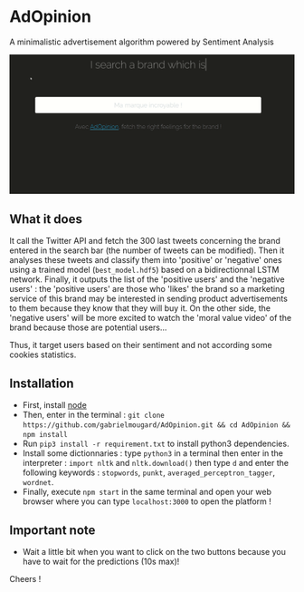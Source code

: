 # AdOpinion

A minimalistic advertisement algorithm powered by Sentiment Analysis 

![AdOpinion : retrieve the list of users to target by brand](doc/Intro_AdOpinion.gif)

## What it does

It call the Twitter API and fetch the 300 last tweets concerning the brand entered in the search bar (the number of tweets can be modified). Then it analyses these tweets and classify them into 'positive' or 'negative' ones using a trained model (`best_model.hdf5`) based on a bidirectionnal LSTM network.
Finally, it outputs the list of the 'positive users' and the 'negative users' : the 'positive users' are those who 'likes' the brand so a marketing service of this brand may be interested in sending product advertisements to them because they know that they will buy it. On the other side, the 'negative users' will be more excited to watch the 'moral value video' of the brand because those are potential users...

Thus, it target users based on their sentiment and not according some cookies statistics.

## Installation 

* First, install [node](https://nodejs.org/en/)
* Then, enter in the terminal : `git clone https://github.com/gabrielmougard/AdOpinion.git && cd AdOpinion && npm install`
* Run `pip3 install -r requirement.txt` to install python3 dependencies.
* Install some dictionnaries : type `python3` in a terminal then enter in the interpreter :
`import nltk` and `nltk.download()` then type `d` and enter the following keywords : `stopwords`, `punkt`, `averaged_perceptron_tagger`, `wordnet`.
* Finally, execute `npm start` in the same terminal and open your web browser where you can type `localhost:3000` to open the platform !

## Important note
* Wait a little bit when you want to click on the two buttons because you have to wait for the predictions (10s max)! 

Cheers !
